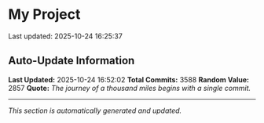 # My Project


Last updated: 2025-10-24 16:25:37











































































































































































































































































































































































































































































































































































































































































































































































































































































































































































































































































































































































































































































































































































































































































































































































































































































































































































































































































































































































































































































































































































































































































































































































































































































































































































































































































































































































































































































































































































































































































































































































































































































































































































































































































































































































































































































































































































































































































































































































































































































































































## Auto-Update Information

**Last Updated:** 2025-10-24 16:52:02
**Total Commits:** 3588
**Random Value:** 2857
**Quote:** _The journey of a thousand miles begins with a single commit._

---
_This section is automatically generated and updated._